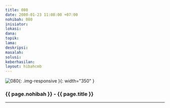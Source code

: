 ```yaml
---
title: 080
date: 2080-01-23 11:08:00 +07:00
nohibah: 080
inisiator: 
lokasi: 
dana: 
topik: 
lama: 
deskripsi: 
masalah: 
solusi: 
keberhasilan: 
layout: hibahcmb
---
```


![080](/static/img/hibahcmb/080.png){: .img-responsive }{: width="350" }

### {{ page.nohibah }} - {{ page.title }}

---
